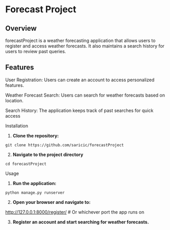 # Forecast Project

## Overview

forecastProject is a weather forecasting application that allows users to register and access weather forecasts. It also maintains a search history for users to review past queries.

## Features

User Registration: Users can create an account to access personalized features.

Weather Forecast Search: Users can search for weather forecasts based on location.

Search History: The application keeps track of past searches for quick access

Installation

 1. **Clone the repository:**

  ```git clone https://github.com/saricic/forecastProject```

 2. **Navigate to the project directory**

  ```cd forecastProject```

 Usage

 1. **Run the application:**

  ```python manage.py runserver```

 2. **Open your browser and navigate to:**

  http://127.0.0.1:8000/register/ # Or whichever port the app runs on

 3. **Register an account and start searching for weather forecasts.**

